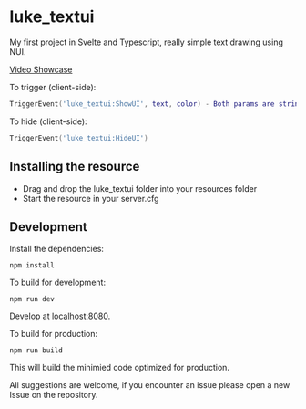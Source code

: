 # luke_textui

My first project in Svelte and Typescript, really simple text drawing using NUI.

[Video Showcase](https://streamable.com/cvh0pf)


To trigger (client-side):
```lua
TriggerEvent('luke_textui:ShowUI', text, color) - Both params are string type.
```

To hide (client-side):
```lua
TriggerEvent('luke_textui:HideUI')
```

## Installing the resource
 * Drag and drop the luke_textui folder into your resources folder
 * Start the resource in your server.cfg

## Development
Install the dependencies:
```
npm install
```
To build for development:
```
npm run dev
```
Develop at [localhost:8080](http://localhost:8080).

To build for production:
```
npm run build
```
This will build the minimied code optimized for production.

All suggestions are welcome, if you encounter an issue please open a new Issue on the repository.
